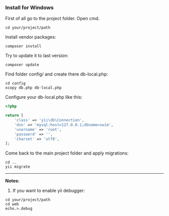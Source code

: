 ### Install for Windows

First of all go to the project folder.
Open cmd.
~~~
cd your/project/path
~~~

Install vendor packages:
~~~
composer install
~~~

Try to update it to last version:
~~~
composer update
~~~

Find folder config/ and create there db-local.php:
~~~
cd config
xcopy db.php db-local.php
~~~

Configure your db-local.php like this:
```php
<?php

return [
    'class' => 'yii\db\Connection',
    'dsn' => 'mysql:host=127.0.0.1;dbname=swim',
    'username' => 'root',
    'password' => '',
    'charset' => 'utf8',
];
```

Come back to the main project folder and apply migrations:
~~~
cd ..
yii migrate
~~~


------
**Notes:**

1. If you want to enable yii debugger:
~~~
cd your/project/path
cd web
echo.>.debug
~~~